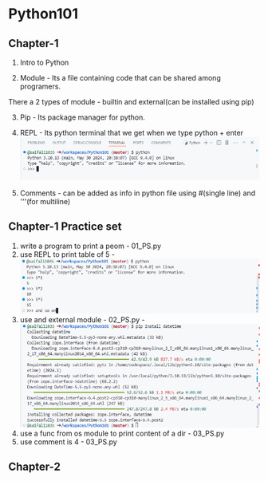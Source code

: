 # Python101

## Chapter-1
1. Intro to Python

2. Module - Its a file containing code that can be shared among programers.

There a 2 types of module - builtin and external(can be installed using pip)


3. Pip - Its package manager for python.

4. REPL - Its python terminal that we get when we type python + enter
![alt text](image.png)

5. Comments - can be added as info in python file using #(single line) and '''(for multiline)

## Chapter-1 Practice set
1. write a program to print a peom - 01_PS.py
2. use REPL to print table of 5 - ![alt text](image-1.png)
3. use and external module - 02_PS.py - ![alt text](image-2.png)
4. use a func from os module to print content of a dir - 03_PS.py
5. use comment is 4 - 03_PS.py


## Chapter-2

